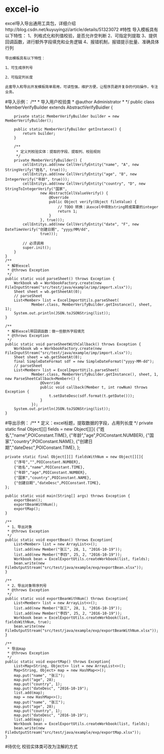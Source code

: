# excel-io
excel导入导出通用工具包，详细介绍http://blog.csdn.net/kuyuyingzi/article/details/51323072
#特性
	导入模板具有以下特性：
	1、列格式化和列值校验，是否允许空判断
	2、可指定列提取
	3、提供回调函数，进行额外字段填充和业务逻辑
	4、报错机制，报错提示批量、准确具体行列

	导出模板具有以下特性：

	1、可生成序列号

	2、可指定列长度

	此套导入和导出开发模板简单易用，可读性强，维护方便，让程序员避开复杂的代码操作，专注业务。
#导入示例：
	/**
	 * 导入用户校验类
	 * @author Administrator
	 *
	 */
	public class MemberVerifyBuilder extends AbstractVerifyBuidler {

		private static MemberVerifyBuilder builder = new MemberVerifyBuilder();

		public static MemberVerifyBuilder getInstance() {
			return builder;
		}

		/**
		 * 定义列校验实体：提取的字段、提取列、校验规则
		 */
		private MemberVerifyBuilder() {
			cellEntitys.add(new CellVerifyEntity("name", "A", new StringVerify("姓名", true)));
			cellEntitys.add(new CellVerifyEntity("age", "B", new IntegerVerify("年龄", true)));
			cellEntitys.add(new CellVerifyEntity("country", "D", new StringToIntegerVerify("国家",
					new AbstractCellValueVerify() {
						@Override
						public Object verify(Object fileValue) {
							// TODO 转换：从excel中得到string转成需要的integer
							return 1;
						}
					}, true)));
			cellEntitys.add(new CellVerifyEntity("date", "F", new DateTimeVerify("创建日期", "yyyy/MM/dd",
					true)));

			// 必须调用
			super.init();
		}
	}
	/**
	 * 解析excel
	 * @throws Exception
	 */
	public static void parseSheet() throws Exception {
		Workbook wb = WorkbookFactory.create(new FileInputStream("src/test/java/example/imp/import.xlsx"));
		Sheet sheet = wb.getSheetAt(0);
		// parseSheet
		List<Member> list = ExcelImportUtils.parseSheet(
				Member.class, MemberVerifyBuilder.getInstance(), sheet, 1);
		System.out.println(JSON.toJSONString(list));
	}
	
	/**
	 * 解析excel带回调函数：做一些额外字段填充
	 * @throws Exception
	 */
	public static void parseSheetWithCallback() throws Exception {
		Workbook wb = WorkbookFactory.create(new FileInputStream("src/test/java/example/imp/import.xlsx"));
		Sheet sheet = wb.getSheetAt(0);
		final SimpleDateFormat sdf = new SimpleDateFormat("yyyy-MM-dd");
		// parseSheet
		List<Member> list = ExcelImportUtils.parseSheet(
				Member.class, MemberVerifyBuilder.getInstance(), sheet, 1, new ParseSheetCallback<Member>() {
					@Override
					public void callback(Member t, int rowNum) throws Exception {
						t.setDateDesc(sdf.format(t.getDate()));
					}
				});
		System.out.println(JSON.toJSONString(list));
	}
#导出示例：
	/**
	 * 定义：excel标题，提取数据的字段，占用列长度
	 */
	private static final Object[][] fields = new Object[][]{
		{"姓名","name",POIConstant.TIME},
		{"年龄","age",POIConstant.NUMBER},
		{"国家","country",POIConstant.NAME},
		{"创建日期","dateDesc",POIConstant.TIME},
	};
	
	private static final Object[][] fieldsWithNum = new Object[][]{
		{"序号","",POIConstant.NUMBER},
		{"姓名","name",POIConstant.TIME},
		{"年龄","age",POIConstant.NUMBER},
		{"国家","country",POIConstant.NAME},
		{"创建日期","dateDesc",POIConstant.TIME},
	};
	
	public static void main(String[] args) throws Exception {
		exportBean();
		exportBeanWithNum();
		exportMap();
	}
	
	/**
	 * 1、导出对象
	 * @throws Exception
	 */
	public static void exportBean() throws Exception{
		List<Member> list = new ArrayList<>();
		list.add(new Member("张三", 28, 1, "2016-10-19"));
		list.add(new Member("李四", 25, 2, "2016-10-19"));
		Workbook bean = ExcelExportUtils.createWorkbook(list, fields);
		bean.write(new FileOutputStream("src/test/java/example/exp/exportBean.xlsx"));
	}
	
	/**
	 * 2、导出对象带序列号
	 * @throws Exception
	 */
	public static void exportBeanWithNum() throws Exception{
		List<Member> list = new ArrayList<>();
		list.add(new Member("张三", 28, 1, "2016-10-19"));
		list.add(new Member("李四", 25, 2, "2016-10-19"));
		Workbook bean = ExcelExportUtils.createWorkbook(list, fieldsWithNum, true);
		bean.write(new FileOutputStream("src/test/java/example/exp/exportBeanWithNum.xlsx"));
	}
	
	/**
	 * 导出map
	 * @throws Exception
	 */
	public static void exportMap() throws Exception{
		List<Map<String, Object>> list = new ArrayList<>();
		Map<String, Object> map = new HashMap<>();
		map.put("name", "张三");
		map.put("age", 28);
		map.put("country", 1);
		map.put("dateDesc", "2016-10-19");
		list.add(map);
		map = new HashMap<>();
		map.put("name", "张三");
		map.put("age", 28);
		map.put("country", 1);
		map.put("dateDesc", "2016-10-19");
		list.add(map);
		Workbook bean = ExcelExportUtils.createWorkbook(list, fields);
		bean.write(new FileOutputStream("src/test/java/example/exp/exportMap.xlsx"));
	}
#待优化
	校验实体类可改为注解的方式
